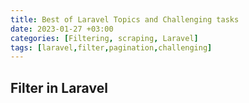 ```yaml
---
title: Best of Laravel Topics and Challenging tasks
date: 2023-01-27 +03:00
categories: [Filtering, scraping, Laravel]
tags: [laravel,filter,pagination,challenging]
---
```


## Filter in Laravel

